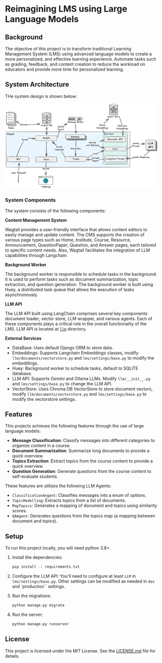 # Reimagining LMS using Large Language Models


## Background

The objective of this project is to transform traditional Learning Management System (LMS) using advanced language models to create a more personalized, and effective learning experience. Automate tasks such as grading, feedback, and content creation to reduce the workload on educators and provide more time for personalized learning.

## System Architecture

THe system design is shown below:

![Architecture](docs/images/architecture.png)

### System Components

The system consists of the following components:

**Content Management System**

Wagtail provides a user-friendly interface that allows content editors to easily manage and update content. The CMS supports the creation of various page types such as Home, Institute, Course, Resource, Announcement, QuestionPaper, Question, and Answer pages, each tailored to specific content needs. Also, Wagtail facilitates the integration of LLM capabilities through Langchain.

**Background Worker**

The background worker is responsible to schedule tasks in the background. It is used to perform tasks such as document summarization, topic extraction, and question generation. The background worker is built using Huey, a distributed task queue that allows the execution of tasks asynchronously.

**LLM API**

The LLM API built using LangChain comprises several key components: document loader, vector store, LLM wrapper, and various agents. Each of these components plays a critical role in the overall functionality of the LMS. LLM API is located at [`llm`](llm) directory.

**External Services**
* DataBase: Uses default Django ORM to store data.
* Embeddings: Supports Langchain Embeddings classes, modify `llm/documents/vectorstore.py` and `lms/settings/base.py` to modify the embeddings.
* Huey: Background worker to schedule tasks, default to SQLITE database.
* LLM API: Supports Gemini and Ollama LLMs. Modify `llm/__init__.py` and `lms/settings/base.py` to change the LLM API.
* VectorStore: Uses Chroma DB VectorStore to store document vectors, modify `llm/documents/vectorstore.py` and `lms/settings/base.py` to modify the vectorstore settings.

## Features

This projects achieves the following features through the use of large language models:

* **Message Classification**: Classify messages into different categories to organize content in a course.
* **Document Summarization**: Summarize long documents to provide a quick overview.
* **Topics Extraction**: Extract topics from the course content to provide a quick overview.
* **Question Generation**: Generate questions from the course content to self-evaluate students.

These features are utilizes the following LLM Agents:

* `ClassificationAngent`: Classifies messages into a enum of options.
* `TopicModelling`: Extracts topics from a list of documents.
* `MapTopics`: Generates a mapping of document and topics using similarity scores.
* `QAAgent`: Generates questions from the topics map (a mapping between document and topics).

## Setup

To run this project locally, you will need python 3.8+.

1. Install the dependencies:

   ```bash
   pip install -r requirements.txt
   ```

2. Configure the LLM API:
   You'll need to configure at least `LLM` in `lms/settings/base.py`. Other settings can be modified as needed in `dev` and `production`` settings.

3. Run the migrations:

   ```bash
   python manage.py migrate
   ```

4. Run the server:

   ```bash
   python manage.py runserver
   ```

## License

This project is licensed under the MIT License. See the [LICENSE.md](LICENSE.md) file for details.

